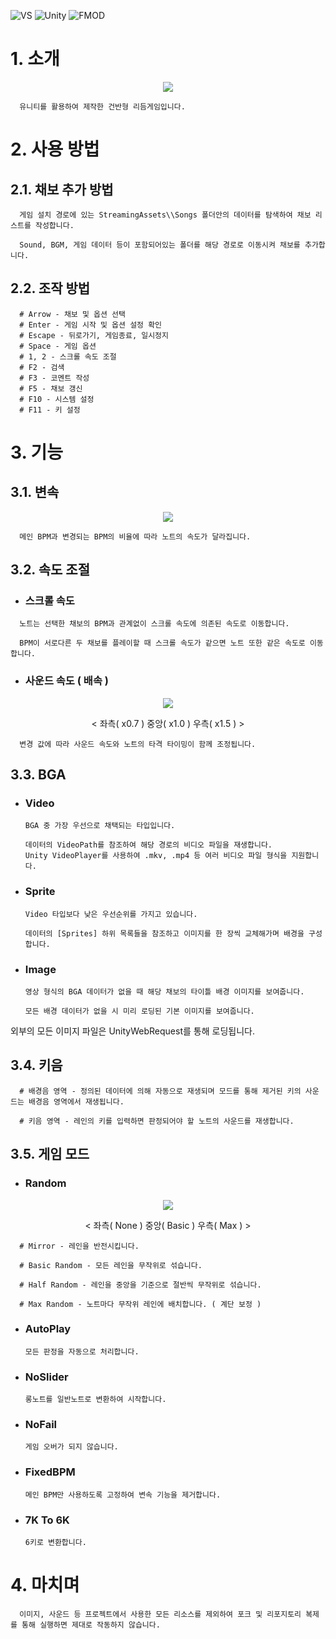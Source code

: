![VS](https://img.shields.io/badge/VS2022-v17.4.4-red?style=flat&logo=visualstudio)
![Unity](https://img.shields.io/badge/Unity-v2021.3.16f1-blue?style=flat&logo=unity)
![FMOD](https://img.shields.io/badge/FMOD-v2.01.11-brightgreen?style=flat&logo=FMOD)

# 1. 소개
<p align="center"> <img src="https://user-images.githubusercontent.com/19517385/248521254-e10cce6a-0735-48fe-94b8-ba8f311d1cd5.gif"> 

      유니티를 활용하여 제작한 건반형 리듬게임입니다.

# 2. 사용 방법
## 2.1. 채보 추가 방법

      게임 설치 경로에 있는 StreamingAssets\\Songs 폴더안의 데이터를 탐색하여 채보 리스트를 작성합니다.

      Sound, BGM, 게임 데이터 등이 포함되어있는 폴더를 해당 경로로 이동시켜 채보를 추가합니다.
      
## 2.2. 조작 방법

      # Arrow - 채보 및 옵션 선택
      # Enter - 게임 시작 및 옵션 설정 확인
      # Escape - 뒤로가기, 게임종료, 일시정지
      # Space - 게임 옵션
      # 1, 2 - 스크롤 속도 조절
      # F2 - 검색
      # F3 - 코멘트 작성
      # F5 - 채보 갱신
      # F10 - 시스템 설정
      # F11 - 키 설정

# 3. 기능
## 3.1. 변속
<p align="center"> <img src="https://user-images.githubusercontent.com/19517385/248521312-87d64431-838d-4022-8591-de8d8006d738.gif">    
            
      메인 BPM과 변경되는 BPM의 비율에 따라 노트의 속도가 달라집니다.
      
## 3.2. 속도 조절
* ### 스크롤 속도
<p align="center">
      
      노트는 선택한 채보의 BPM과 관계없이 스크롤 속도에 의존된 속도로 이동합니다.

      BPM이 서로다른 두 채보를 플레이할 때 스크롤 속도가 같으면 노트 또한 같은 속도로 이동합니다.
      
* ### 사운드 속도 ( 배속 )
<p align="center"> <img src="https://user-images.githubusercontent.com/19517385/248521330-a421424f-7475-4d59-884d-d0f7a7b272a4.gif">
<p align="center"> < 좌측( x0.7 ) 중앙( x1.0 ) 우측( x1.5 ) >
                
      변경 값에 따라 사운드 속도와 노트의 타격 타이밍이 함께 조정됩니다.
    
## 3.3. BGA
* ### Video
        
      BGA 중 가장 우선으로 채택되는 타입입니다.
      
      데이터의 VideoPath를 참조하여 해당 경로의 비디오 파일을 재생합니다.
      Unity VideoPlayer를 사용하여 .mkv, .mp4 등 여러 비디오 파일 형식을 지원합니다.
                     
* ### Sprite
      
      Video 타입보다 낮은 우선순위를 가지고 있습니다.
      
      데이터의 [Sprites] 하위 목록들을 참조하고 이미지를 한 장씩 교체해가며 배경을 구성합니다.
              
* ### Image
      
      영상 형식의 BGA 데이터가 없을 때 해당 채보의 타이틀 배경 이미지를 보여줍니다.
      
      모든 배경 데이터가 없을 시 미리 로딩된 기본 이미지를 보여줍니다.

외부의 모든 이미지 파일은 UnityWebRequest를 통해 로딩됩니다.

## 3.4. 키음

      # 배경음 영역 - 정의된 데이터에 의해 자동으로 재생되며 모드를 통해 제거된 키의 사운드는 배경음 영역에서 재생됩니다.
                   
      # 키음 영역 - 레인의 키를 입력하면 판정되어야 할 노트의 사운드를 재생합니다.

## 3.5. 게임 모드
* ### Random
<p align="center"> <img src="https://user-images.githubusercontent.com/19517385/248521388-11f838dd-b02c-4e13-8eb8-f15a3b2b49e4.gif">
<p align="center"> < 좌측( None ) 중앙( Basic ) 우측( Max ) >

      # Mirror - 레인을 반전시킵니다.

      # Basic Random - 모든 레인을 무작위로 섞습니다.
      
      # Half Random - 레인을 중앙을 기준으로 절반씩 무작위로 섞습니다.
      
      # Max Random - 노트마다 무작위 레인에 배치합니다. ( 계단 보정 )

* ### AutoPlay
      
      모든 판정을 자동으로 처리합니다.
      
* ### NoSlider
      
      롱노트를 일반노트로 변환하여 시작합니다.

* ### NoFail
      
      게임 오버가 되지 않습니다.

* ### FixedBPM
     
      메인 BPM만 사용하도록 고정하여 변속 기능을 제거합니다.

* ### 7K To 6K
     
      6키로 변환합니다.
  
# 4. 마치며
      
      이미지, 사운드 등 프로젝트에서 사용한 모든 리소스를 제외하여 포크 및 리포지토리 복제를 통해 실행하면 제대로 작동하지 않습니다.
